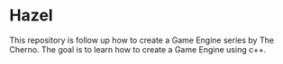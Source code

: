 # Hazel
This repository is follow up how to create a Game Engine series by The Cherno. The goal is to learn how to create a Game Engine using c++.
